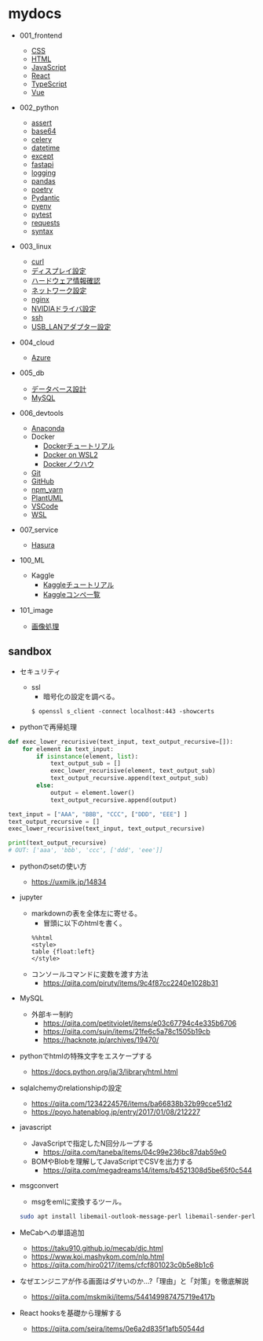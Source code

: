 # mydocs

- 001_frontend
  - [CSS       ](./001_frontend/css.md)
  - [HTML      ](./001_frontend/html.md)
  - [JavaScript](./001_frontend/javascript.md)
  - [React     ](./001_frontend/react.md)
  - [TypeScript](./001_frontend/typescript.md)
  - [Vue       ](./001_frontend/vue.md)

- 002_python
  - [assert  ](./002_python/assert.md)
  - [base64  ](./002_python/base64.md)
  - [celery  ](./002_python/celery.md)
  - [datetime](./002_python/datetime.md)
  - [except  ](./002_python/except.md)
  - [fastapi ](./002_python/fastapi.md)
  - [logging ](./002_python/logging.md)
  - [pandas  ](./002_python/pandas.md)
  - [poetry  ](./002_python/poetry.md)
  - [Pydantic](./002_python/pydantic.md)
  - [pyenv   ](./002_python/pyenv.md)
  - [pytest  ](./002_python/pytest.md)
  - [requests](./002_python/requests.md)
  - [syntax  ](./002_python/syntax.md)
  
- 003_linux
  - [curl                 ](./003_linux/curl.md)
  - [ディスプレイ設定     ](./003_linux/display_config.md)
  - [ハードウェア情報確認 ](./003_linux/hardware_specs.md)
  - [ネットワーク設定     ](./003_linux/network_config.md)
  - [nginx                ](./003_linux/nginx.md)
  - [NVIDIAドライバ設定   ](./003_linux/nvidia_driver.md)
  - [ssh                  ](./003_linux/ssh.md)
  - [USB_LANアダプター設定](./003_linux/usb_lan_adapter.md)

- 004_cloud
  - [Azure](./004_cloud/azure.md)

- 005_db
  - [データベース設計](./005_db/db_design.md)
  - [MySQL           ](./005_db/mysql.md)

- 006_devtools
  - [Anaconda](./006_devtools/Anaconda.md)
  - Docker
    - [Dockerチュートリアル](./006_devtools/docker_001_tutorial.md)
    - [Docker on WSL2      ](./006_devtools/docker_002_wsl.md)
    - [Dockerノウハウ      ](./006_devtools/docker_003_knowhow.md)
  - [Git     ](./006_devtools/git.md)
  - [GitHub  ](./006_devtools/github.md)
  - [npm_yarn](./006_devtools/npm_yarn.md)
  - [PlantUML](./006_devtools/plantuml.md)
  - [VSCode  ](./006_devtools/vscode.md)
  - [WSL     ](./006_devtools/wsl.md)

- 007_service
  - [Hasura  ](./007_service/hasura.md)

- 100_ML
  - Kaggle
    - [Kaggleチュートリアル](./100_ML/kaggle_001_tutorial.md)
    - [Kaggleコンペ一覧    ](./100_ML/kaggle_002_competition.md)

- 101_image
  - [画像処理](./101_image/README.md)

## sandbox

- セキュリティ
  - ssl
    - 暗号化の設定を調べる。
    ```shell
    $ openssl s_client -connect localhost:443 -showcerts
    ```

- pythonで再帰処理

```python
def exec_lower_recurisive(text_input, text_output_recursive=[]):
    for element in text_input:
        if isinstance(element, list):
            text_output_sub = []
            exec_lower_recurisive(element, text_output_sub)
            text_output_recursive.append(text_output_sub)
        else:
            output = element.lower()
            text_output_recursive.append(output)

text_input = ["AAA", "BBB", "CCC", ["DDD", "EEE"] ]
text_output_recursive = []
exec_lower_recurisive(text_input, text_output_recursive)

print(text_output_recursive)
# OUT: ['aaa', 'bbb', 'ccc', ['ddd', 'eee']]
```

- pythonのsetの使い方
  - https://uxmilk.jp/14834

- jupyter
  - markdownの表を全体左に寄せる。
    - 冒頭に以下のhtmlを書く。
    ```
    %%html
    <style>
    table {float:left}
    </style>
    ```
  - コンソールコマンドに変数を渡す方法
    - https://qiita.com/piruty/items/9c4f87cc2240e1028b31

- MySQL
  - 外部キー制約
    - https://qiita.com/petitviolet/items/e03c67794c4e335b6706
    - https://qiita.com/suin/items/21fe6c5a78c1505b19cb
    - https://hacknote.jp/archives/19470/

- pythonでhtmlの特殊文字をエスケープする
  - https://docs.python.org/ja/3/library/html.html

- sqlalchemyのrelationshipの設定
  - https://qiita.com/1234224576/items/ba66838b32b99cce51d2
  - https://poyo.hatenablog.jp/entry/2017/01/08/212227

- javascript
  - JavaScriptで指定したN回分ループする
    - https://qiita.com/taneba/items/04c99e236bc87dab59e0
  - BOMやBlobを理解してJavaScriptでCSVを出力する
    - https://qiita.com/megadreams14/items/b4521308d5be65f0c544

- msgconvert
  - msgをemlに変換するツール。
  ```sh
  sudo apt install libemail-outlook-message-perl libemail-sender-perl
  ```

- MeCabへの単語追加
  - https://taku910.github.io/mecab/dic.html
  - https://www.koi.mashykom.com/nlp.html
  - https://qiita.com/hiro0217/items/cfcf801023c0b5e8b1c6

- なぜエンジニアが作る画面はダサいのか…?「理由」と「対策」を徹底解説
  - https://qiita.com/mskmiki/items/544149987475719e417b

- React hooksを基礎から理解する
  - https://qiita.com/seira/items/0e6a2d835f1afb50544d